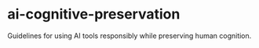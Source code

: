 # ai-cognitive-preservation
Guidelines for using AI tools responsibly while preserving human cognition.
